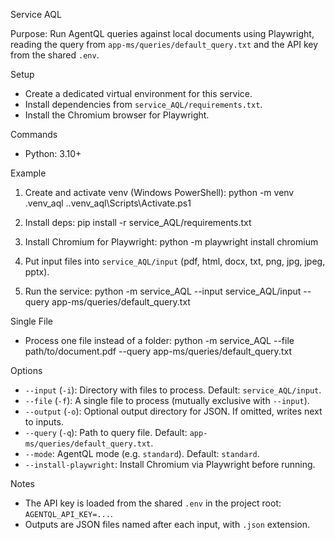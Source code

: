 Service AQL

Purpose: Run AgentQL queries against local documents using Playwright, reading the query from `app-ms/queries/default_query.txt` and the API key from the shared `.env`.

Setup
- Create a dedicated virtual environment for this service.
- Install dependencies from `service_AQL/requirements.txt`.
- Install the Chromium browser for Playwright.

Commands
- Python: 3.10+

Example
1) Create and activate venv (Windows PowerShell):
   python -m venv .venv_aql
   .\.venv_aql\Scripts\Activate.ps1

2) Install deps:
   pip install -r service_AQL/requirements.txt

3) Install Chromium for Playwright:
   python -m playwright install chromium

4) Put input files into `service_AQL/input` (pdf, html, docx, txt, png, jpg, jpeg, pptx).

5) Run the service:
   python -m service_AQL --input service_AQL/input --query app-ms/queries/default_query.txt

Single File
- Process one file instead of a folder:
  python -m service_AQL --file path/to/document.pdf --query app-ms/queries/default_query.txt

Options
- `--input` (`-i`): Directory with files to process. Default: `service_AQL/input`.
- `--file` (`-f`): A single file to process (mutually exclusive with `--input`).
- `--output` (`-o`): Optional output directory for JSON. If omitted, writes next to inputs.
- `--query` (`-q`): Path to query file. Default: `app-ms/queries/default_query.txt`.
- `--mode`: AgentQL mode (e.g. `standard`). Default: `standard`.
- `--install-playwright`: Install Chromium via Playwright before running.

Notes
- The API key is loaded from the shared `.env` in the project root: `AGENTQL_API_KEY=...`.
- Outputs are JSON files named after each input, with `.json` extension.
